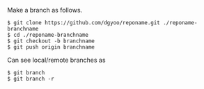 Make a branch as follows.
```
$ git clone https://github.com/dgyoo/reponame.git ./reponame-branchname
$ cd ./reponame-branchname
$ git checkout -b branchname
$ git push origin branchname
```
Can see local/remote branches as</br>
```
$ git branch
$ git branch -r
```
